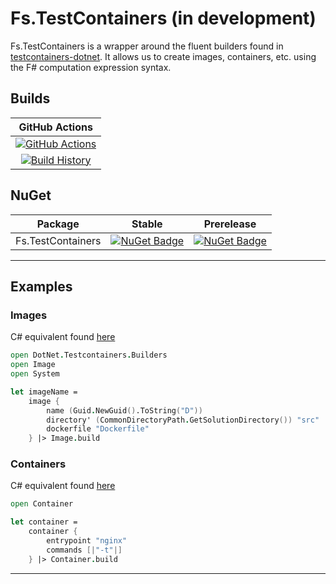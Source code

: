# Fs.TestContainers (in development)

Fs.TestContainers is a wrapper around the fluent builders found in [testcontainers-dotnet](https://github.com/testcontainers/testcontainers-dotnet). It allows us to create images, containers, etc. using the F# computation expression syntax.

## Builds

GitHub Actions |
:---: |
[![GitHub Actions](https://github.com/1eyewonder/Fs.TestContainers/workflows/Build%20master/badge.svg)](https://github.com/1eyewonder/Fs.TestContainers/actions?query=branch%3Amaster) |
[![Build History](https://buildstats.info/github/chart/1eyewonder/Fs.TestContainers)](https://github.com/1eyewonder/Fs.TestContainers/actions?query=branch%3Amaster) |

## NuGet

Package | Stable | Prerelease
--- | --- | ---
Fs.TestContainers | [![NuGet Badge](https://buildstats.info/nuget/Fs.TestContainers)](https://www.nuget.org/packages/Fs.TestContainers/) | [![NuGet Badge](https://buildstats.info/nuget/Fs.TestContainers?includePreReleases=true)](https://www.nuget.org/packages/Fs.TestContainers/)

---

## Examples

### Images

C# equivalent found [here](https://dotnet.testcontainers.org/api/create_docker_image/)
```fsharp
open DotNet.Testcontainers.Builders
open Image
open System

let imageName =
    image {
        name (Guid.NewGuid().ToString("D"))
        directory' (CommonDirectoryPath.GetSolutionDirectory()) "src"
        dockerfile "Dockerfile"
    } |> Image.build
```

### Containers

C# equivalent found [here](https://dotnet.testcontainers.org/api/create_docker_container/)
```fsharp
open Container

let container =
    container {
        entrypoint "nginx"
        commands [|"-t"|]
    } |> Container.build
```

---




